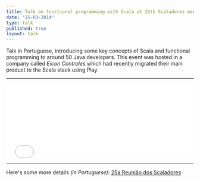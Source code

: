 ```yaml
---
title: Talk on functional programming with Scala at 25th Scaladores meeting
date: "25-03-2014"
type: talk
published: true
layout: talk
---
```


Talk in Portuguese, introducing some key concepts of Scala and functional programming to around 50 Java developers. This event was hosted in a company called *Eicon Controles* which had recently migrated their main product to the Scala stack using Play.

---------------------------------------

<iframe src="//player.vimeo.com/video/90242696" width="500" height="200" frameborder="0" webkitallowfullscreen mozallowfullscreen allowfullscreen></iframe>

---------------------------------------

Here's some more details *(in Portuguese)*: [25a Reunião dos Scaladores](http://scaladores.com.br/2014/03/28/25a-reuniao-dos-scaladores-como-foi/)